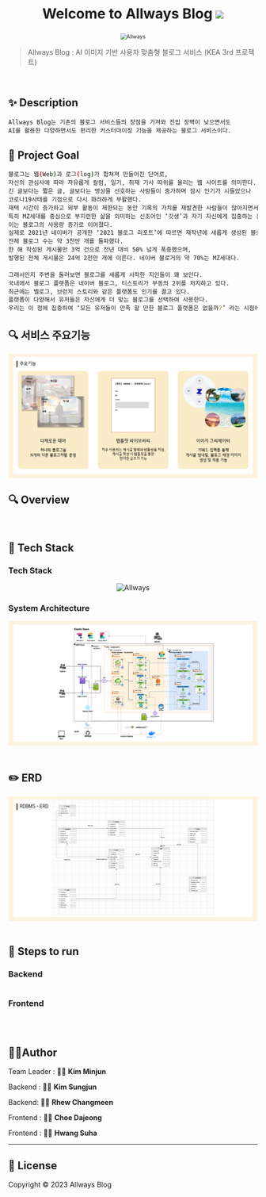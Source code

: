 <h1 align="center">Welcome to Allways Blog <img src="https://raw.githubusercontent.com/MartinHeinz/MartinHeinz/master/wave.gif" width="48px"></h1>
<p>
</p>

<center>
    <img src="./logo_row.png" alt="Allways" style="zoom:76%;" align="center"/>
</center>



> Allways Blog : AI 이미지 기반 사용자 맞춤형 블로그 서비스 (KEA 3rd 프로젝트)

<br>

## ✨ Description

```sh
Allways Blog는 기존의 블로그 서비스들의 장점을 가져와 진입 장벽이 낮으면서도
AI를 활용한 다양하면서도 편리한 커스터마이징 기능을 제공하는 블로그 서비스이다.
```



## :pushpin: Project Goal

```sh
블로그는 웹(Web)과 로그(log)가 합쳐져 만들어진 단어로,
자신의 관심사에 따라 자유롭게 칼럼, 일기, 취재 기사 따위를 올리는 웹 사이트를 의미한다.
긴 글보다는 짧은 글, 글보다는 영상을 선호하는 사람들이 증가하며 잠시 인기가 시들었으나
코로나19사태를 기점으로 다시 화려하게 부활했다.
재택 시간이 증가하고 외부 활동이 제한되는 동안 기록의 가치를 재발견한 사람들이 많아지면서 블로그가 빛을 보게 되었다.
특히 MZ세대를 중심으로 부지런한 삶을 의미하는 신조어인 ‘갓생’과 자기 자신에게 집중하는 분위기가 인기를 얻었고,
이는 블로그의 사용량 증가로 이어졌다.
실제로 2021년 네이버가 공개한 ‘2021 블로그 리포트’에 따르면 재작년에 새롭게 생성된 블로그 수는 약 200만 개,
전체 블로그 수는 약 3천만 개를 돌파했다.
한 해 작성된 게시물만 3억 건으로 전년 대비 50% 넘게 폭증했으며,
발행된 전체 게시물은 24억 2천만 개에 이른다. 네이버 블로거의 약 70%는 MZ세대다.

그래서인지 주변을 둘러보면 블로그를 새롭게 시작한 지인들이 꽤 보인다.
국내에서 블로그 플랫폼은 네이버 블로그, 티스토리가 부동의 2위를 차지하고 있다.
최근에는 벨로그, 브런치 스토리와 같은 플랫폼도 인기를 끌고 있다.
플랫폼이 다양해서 유저들은 자신에게 더 맞는 블로그를 선택하여 사용한다.
우리는 이 점에 집중하여 ‘모든 유저들이 만족 할 만한 블로그 플랫폼은 없을까?’ 라는 시점에서 해당 프로젝트를 기획했다.

```



## :mag: 서비스 주요기능

<center>
    <img src="/assets/img/requirements.png" alt="Allways"  align="center"/>
</center>

## :mag: Overview



<br>

## :wrench: Tech Stack

### Tech Stack

<center>
    <img src="/assets/img/stack.png" alt="Allways"/>
</center>

### System Architecture

<center>
    <img src="/assets/img/arch.png" alt="Allways"/>
</center>

<br>

## :pencil2: ERD

<center>
    <img src="/assets/img/erd.png" alt="Allways"/>
</center>

<br>

## :runner: Steps to run

### Backend

```bash

```

### Frontend

```bash

```

<br>

## 🤼‍♂️Author

Team Leader : 👨‍💻 **Kim Minjun**

Backend : 👨‍💻 **Kim Sungjun**

Backend: 👨‍💻 **Rhew Changmeen**

Frontend : 👩‍💻 **Choe Dajeong**

Frontend : 👨‍💻 **Hwang Suha**

<hr>

## 📝 License

Copyright © 2023  Allways Blog  <br>

